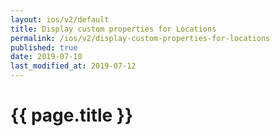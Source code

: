 ```yaml
---
layout: ios/v2/default
title: Display custom properties for Locations
permalink: /ios/v2/display-custom-properties-for-locations
published: true
date: 2019-07-10
last_modified_at: 2019-07-12
---
```


# {{ page.title }}
